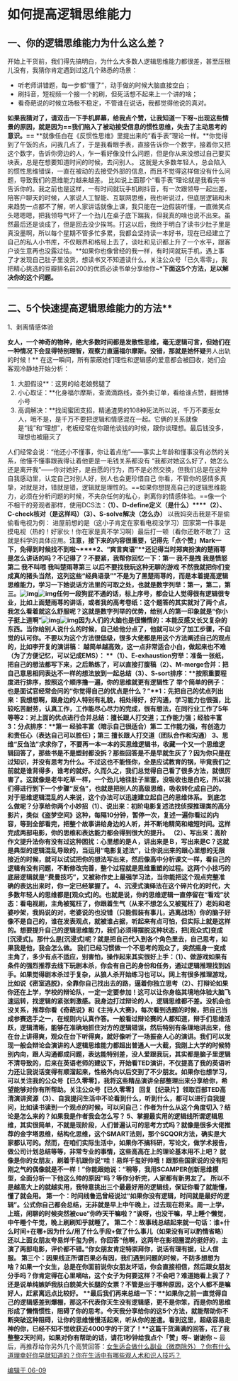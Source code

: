# 如何提高逻辑思维能力

## **一、你的逻辑思维能力为什么这么差？**

开始上干货前，我们得先搞明白，为什么大多数人逻辑思维能力都很差，甚至压根儿没有，我猜你肯定遇到过这几个熟悉的场景：

* 听老师讲错题，每一步都“懂了”，动手做的时候大脑直接空白；
* 刷抖音，短视频一个接一个的刷，但死活想不起来上一个讲的啥；
* 看奇葩说的时候立场极不稳定，不管谁在说话，我都觉得他说的真对。

**如果我猜对了，请双击一下手机屏幕，给我点个赞，让我知道一下呀~**出现这些情景的原因，就是因为**==我们陷入了被动接受信息的惯性思维，失去了主动思考的意识。==** 
**就像任白在《反惯性思维》里提出来的“看手表”理论一样。**你觉得到了午饭的点，问我几点了，于是我看眼手表，直接告诉你一个数字，接着你又把这个数字，告诉你旁边的人，乍一看好像没什么问题，但是你从来没想过自己要买块表，总是在想要知道时间的时候，去问别人。  这就是大多数年轻人，总会陷入的惯性思维错误，一直在被动的去接受外部的信息，而且不觉得这样做没有什么问题，导致我们的思维能力越来越差。  比如说上面那个“看手表”理论就是我看完书告诉你的。我之前也是这样，一有时间就玩手机刷抖音，有一次跟领导一起出差，陪客户聊天的时候，人家说人工智能、互联网思维，我也听说过，但底层逻辑和未来趋势一点都不了解，听人家讲话就像上课，我只能在一边假装听懂，一直微笑点头嗯嗯嗯，把我领导气坏了一个劲儿在桌子底下踹我，但我真的啥也说不出来。虽然最后还是谈成了，但是回去没少挨骂。打这以后，我终于明白了读书少肚子里是真没墨啊，所以每个星期不管多忙多累，我都会坚持读一本好书，现在已经建立了自己的私人小书库，不仅眼界和格局上去了，谈吐和见识都上升了一个水平，跟客户谈生意再也没露过怯。**如果你也像曾经的我一样，有时间就玩手机，遇上事了才发现自己肚子里没货，想读书又不知道读什么，关注公众号「已久零零」，我把精心挑选的豆瓣排名前200的优质必读书单分享给你~***下面这5个方法，足以解决你的这个问题。**

---

## **二、5个快速提高逻辑思维能力的方法****

1、剥离情感体验

**女人，一个神奇的物种，绝大多数时间都是发散性思维，毫无逻辑可言，但她们在一种情况下会显得特别理智，观察力直逼福尔摩斯。没错，那就是她怀疑**男人出轨的时候！**
在这一瞬间，所有蒙蔽她们理性和逻辑感的爱意都会被回收，她们会客观冷静地开始分析：

1. 大胆假设**：这男的给老娘劈腿了
2. 小心取证：**化身福尔摩斯，查滴滴路线，查外卖订单，看给谁点赞，翻微博小号
3. 高调解决：**找闺蜜团支招，精通渣男的108种死法所以说，千万不要惹女人，哦不是，是千万不要把逻辑和情感混在一起。它俩的关系就像是“钱”和“理想”，老板经常在你跟他谈钱的时候，跟你谈理想。最后钱没多，理想也被磨灭了

人们经常会说：“他还小不懂事，你让着点他”——事实上年龄和懂事没有必然的关系，他懂不懂事跟我得让着他更是一毛钱关系都没有
“我都对她这么好了，她怎么还是离开我”——你对她好，是自愿的行为，而不是必然交换，但我们总是在这种自我感动里，认定自己对别人好，别人也会更珍惜自己
你看，不管你的感情多真挚，对就是对，错就是错，逻辑就是理性的。==如果你想提高自己的逻辑思维能力，必须在分析问题的时候，不夹杂任何的私心，剥离你的情感体验。==像一个不相干的旁观者那样，使用DCS法：**（1）、D-define定义（是什么）****（2）、C-check核对（是这样吗）（3）、S-solve解决（怎么办）**
以我妈突击我是不是偷偷看电视为例： 进屋前想的是（这小子肯定在家看电视没学习）回家第一件事是摸电视（热的！好家伙！你在家是真不学习啊）最后打一顿（看你还敢不敢了）这就是科学的具体应用。**注意，接下来的内容很重要，记得先「点个赞」Mark一下，免得到时候找不到啦~****2、“爽言爽语”**还记得当时郑爽扮演的楚雨荨是怎么讲话的吗？不记得了？不要紧，我帮你回忆一下：第一 我不是拽 我是愤怒第二 我不叫喂 我叫楚雨荨第三 以后不要找我玩这种无聊的游戏 不然我就把你们变成真的猪头当然，这列这些“经典语录””不是为了黑楚雨荨的，而是本着提高逻辑思维能力，学习一下她说话方法里的可取之处，也就是数字列举：第一，第二，第三。![img](https://pica.zhimg.com/50/v2-aade0537abc5bcaa8c06d592cd64f866_720w.jpg?source=1940ef5c)![img](https://pica.zhimg.com/80/v2-aade0537abc5bcaa8c06d592cd64f866_720w.jpg?source=1940ef5c)任何一段狗屁不通的话，标上序号，都会让人觉得很有逻辑很专业，比如上面楚雨荨的讲话，或者我的高考卷纸：这个题答的其实就对了两个点，我怎么看着就这么舒服呢？这就是数字列举的优势，给别人的第一印象就是“你小子挺上道啊”![img](https://pic1.zhimg.com/50/v2-ee2cb1abb05fc76ce9549c6cdac4fc78_720w.jpg?source=1940ef5c)![img](https://pic1.zhimg.com/80/v2-ee2cb1abb05fc76ce9549c6cdac4fc78_720w.jpg?source=1940ef5c)因为人们的大脑也是很懒惰的：**本能反感又长又复杂的东西**。当你给别人说什么的时候，自己给他分点了，他就可以少了加工步骤，不自觉的认可你。不要以为这个方法很低级，很多大佬都是用这个方法阐述自己的观点的，比如李开复的演讲稿：
越简单越高效，这一点非常适合小白，做起来也不难（为了方便记忆，可以记成EMS）：
**（1）、E-exhaustion穷举：**准备一张纸，把自己的想法都写下来，之后熟练了，可以直接打腹稿**（2）、M-merge合并：**把自己意思相同表达不一样的想法放到一起总结**（3）、S-sort排序：**按照重要程度进行排序，按照这个顺序撸一遍，你的思维就更有逻辑性了
举个简单的例子：也是面试官经常会问的“你觉得自己的优点是什么？”**1：先把自己的优点列出来：**我想想啊，跟身边的人特别有礼貌，相处得好，好沟通，学习能力也很强，比较吃苦耐劳，认真工作，工作能尽心尽力的完成，很有想法，在同行业工作了5年等等**2：对上面的优点进行合并总结：**擅长跟人打交道；工作能力强；经验丰富**3：分点排序：**第一 经验丰富（暗示自己很适合）第二 工作能力强，有创造力和责任心（表达自己可以胜任）；第三 擅长跟人打交道（团队合作和沟通）
**3、思维“反刍法”**求求你了，不要再一本一本的买思维逻辑书，收藏一个又一个思维逻辑回答了，那些书是不是塑封都没拆？那些回答是不是早就生灰了？**因为你只是在过知识，并没有思考为什么。**不过这也不能怪你，全是应试教育的锅，毕竟我们之前就是谁背得多，谁考的就好。久而久之，我们总觉得自己看了很多方法，就很厉害了。这就像是老牛吃草一样，一个劲儿地往肚子里塞，没吸收也是白吃，所以我们得进行到下一个步骤“反刍”，**也就是把别人的高级思维，吸收转化成自己的。**对于思维逻辑混乱的人来说，这个办法可以迅速建立起自己的思维体系。
到底怎么做呢？分享给你两个小妙招**（1）、说出来：初阶电影复述法**找侦探推理类的高分影片，类似《盗梦空间》这种，每隔10分钟，暂停一次，复述一遍你看过的内容，等到全部看完，把整个故事讲给身边的人听，并不断地精简和缩短时间。这样完成两部电影，你的思维和表达能力都会得到很大的提升。
**（2）、写出来：高阶作文提升法**你有没有过这种困扰：**心里想的是Ａ，讲出来是Ｂ，写出来是C？**这就是典型的逻辑混乱导致的，当运用“电影复述法”，让你说出来的跟心里想的无限接近的时候，就可以试试把你的想法写出来，然后像高中分析课文一样，看自己的逻辑有没有问题，不断修改完善，整个过程就是思维重塑的过程。这两个小技巧的底层逻辑就是**“费曼技巧”，又被称作史上最强学习法，当你能把这个观点完整准确的表达出来时，你一定已经掌握了。**
**4、沉浸式演绎法**在这个碎片化的时代，大多数年轻人的思维都是[观众式]的。也就是说，你的思维逻辑一直停留在“看戏”状态：看电视剧，主角被冤枉了，你跟着生气（从来不想怎么又被冤枉了）老妈和老婆吵架，我妈说的对，老婆说的也没错（只能假装有事儿，逃离战场）**你的脑子好像不是自己的，谁在发表观点，就被谁占据，**听起来有点可怕，但实际上就是这样的。想要提升自己的逻辑思维能力，我们必须得摆脱这种状态，把[观众式]变成[沉浸式]。那什么是[沉浸式]呢？就是**把自己代入到各个角色里去，自己思考，如果我是他，我会怎么做。**
我们已经习惯做一个不思考的观众了，突然摇身一变成主角了，多少有点不适应，别害怕，操作起来其实很好上手：**（1）、做游戏**如果有条件的强烈推荐去线下玩剧本杀，你会有自己的身份和任务，通过逻辑推理找到凶手。如果觉得剧本杀过于复杂，从狼人杀开始练习也可以。网上有很多推理游戏，比如说《密室逃脱》，全靠你自己找出去的路，逼着你独立思考**（2）、打辩论**如果你还在上学，学校的辩论队，一定一定要参加！这可以让你身临其境地体验大脑飞速运转，找逻辑的紧张刺激感。我身边打过辩论的人，逻辑思维都不差。没机会也没关系，推荐你看《奇葩说》和《主持人大赛》，每次看到选题的时候，把自己当成参赛选手之一，在规则内认真作答。一般看过辩论赛的人都知道，辩手们思维活跃，逻辑清晰，能够在准确地抓住对方的逻辑错误，然后特别有条理地讲出来，他在台上讲得爽，观众在台下听得爽，就好像听了一场振奋人心的演讲。我们可以发现一般会辩论会演讲的人逻辑思维能力都超出普通人一大截，我刚上大学的时候特别内向，跟人沟通都成问题，表达能特别差，没人爱跟我玩，其实都是脑子里逻辑不清导致的，后来在英语老师的建议下，开始看TED演讲，不仅提高了我的英语听力还让我说话变得有顺溜起来，性格外向以后交到了不少朋友。**如果你也想学习，可以关注我的公众号【已久零零】，我将这些精品演讲全部整理出来分享给你，希望能够对你有所帮助。**关注公众号【已久零零】 回复【纪录片】领取百部TED高清演讲资源**（3）、自我提问**生活中不论看到什么，听到什么，都可以进行自我提问，比如读书读到一个观点的时候，可以问自己：作者为什么从这个角度切入？结论是怎么来的？如果我是作者我会怎么写？
**5、掌握最实用的逻辑线**所谓逻辑思维，其实很简单，不就是现阶段，人们普遍认可的思考方式吗？就像是很多大佬推荐的金字塔思维，结构化思维，这个SMART法则，那个SCQOR方法，确实是大家都认可的。然而，在咱们实际生活中，如果你不搞科研，写论文，做学术报告，做公司计划总结等等，非常专业的事情，这些高高在上的理论基本用不上吧？
就像是你的女朋友，刷着手机跟你说“哇！易烊千玺好帅哦！跟那些国家说的没有阳刚之气的偶像就是不一样！”你能跟她说：“稍等，我用SCAMPER创新思维模型，全面分析一下他这么帅的原因”吗？等你分析完，人家都有新男友了。
所以不是越高大上的就越实用，我特意挑出三个最最好用的逻辑线，保证你看了就能懂，懂了就会用。
**第一个：时间线**鲁迅曾经说过“如果你没有逻辑，时间就是最好的逻辑”。公式你自己都会总结，无非就是早上中午晚上，过去现在将来。周一上学，上班，闲聊的时候突然被cue“你昨天干嘛啦？”诶呀，也没干嘛，早上睡个懒觉，中午睡个午觉，晚上刷刷知乎就睡了。
**第二个：故事线**总结起来就一句话：**谁+什么时间+在哪+因为什么/用了什么手段+做了什么事儿**（如果没有可以酌情省略）还以上面女朋友夸易烊千玺为例，你回答“他啊，这两年在影视圈混的挺好的，主演了两部电影，评价都不错。”你女朋友肯定特崇拜你，说话有理有据，让人信服。
**第三个：因果线**正所谓百果必有因，我们遇到问题的时候，不防多想想为啥？如果一个女生，总是在你面前说你女朋友坏话，你会直接相信，然后跟女朋友分手吗？你肯定得在心里嘀咕，这个女子为何要这样？不会吧？难道她看上我了？还是说单纯嫉妒我肤白貌美大长腿的女票？不管是出于哪种原因，这个人都不是嘛好人，赶紧离远点比较好。
**最后我们再来总结一下：**如果你之前一直觉得自己的逻辑感差到爆棚，那这不代表你天生没有逻辑感，更不是你笨，而是你的思维形成了懒惰惯性，阻碍了你的思考。今天我分享给你的这5个方法，就能帮助你不断突破这种阻碍，让你的思维慢慢活起来，听从你的差遣。看到这里，超级容易走神的你，已经不知不觉收获近4000字的干货了！**这篇干货满满的回答，花了我整整2天时间，如果对你有帮助的话，请花1秒钟给我点个「赞」呀~ 谢谢你 ~**
最后，再推荐给你另外几个高赞回答：[女生适合做什么副业（微商除外）？](https://www.zhihu.com/question/359101267/answer/1739477285)[你有什么道理幸好你早就知道的？](https://www.zhihu.com/question/277938908/answer/1298979641)[你在生活中有哪些观人术和识人技巧？](https://www.zhihu.com/question/23561870/answer/1249609942)

[编辑于 06-09](http://www.zhihu.com/question/333617763/answer/1773309225)